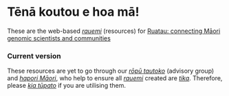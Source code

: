# Tēnā koutou e hoa mā!
These are the web-based [*rauemi*](https://maoridictionary.co.nz/search?idiom=&phrase=&proverb=&loan=&histLoanWords=&keywords=rauemi) (resources) for [Ruatau: connecting Māori genomic scientists and communities](https://www.genomics-aotearoa.org.nz/projects/ruatau)

### Current version
These resources are yet to go through our [*rōpū tautoko*](https://translate.google.com/?hl=mi&sl=mi&tl=en&text=r%C5%8Dp%C5%AB%20tautoko&op=translate) (advisory group) and [*hapori Māori*](https://translate.google.com/?hl=mi&sl=mi&tl=en&text=hapori%20M%C4%81ori%0A&op=translate), who help to ensure all [*rauemi*](https://maoridictionary.co.nz/search?idiom=&phrase=&proverb=&loan=&histLoanWords=&keywords=rauemi) created are [*tika*](https://maoridictionary.co.nz/search?idiom=&phrase=&proverb=&loan=&histLoanWords=&keywords=tika). Therefore, please [*kia tūpato*](https://translate.google.com/?hl=mi&sl=mi&tl=en&text=kia%20t%C5%ABpato%0A&op=translate) if you are utilising them.
